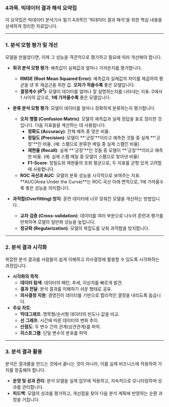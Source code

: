### **4과목. 빅데이터 결과 해석 요약집**

이 요약집은 빅데이터 분석기사 필기 4과목인 '빅데이터 결과 해석'을 위한 핵심 내용을 상세하게 정리한 자료입니다.

---

### **1. 분석 모형 평가 및 개선**

모델을 만들었다면, 이제 그 성능을 객관적으로 평가하고 필요에 따라 개선해야 합니다.

* **회귀 분석 모형 평가**: 예측값이 실제값과 얼마나 가까운지를 평가합니다.
    * **RMSE (Root Mean Squared Error)**: 예측값과 실제값의 차이를 제곱하여 평균을 낸 후 제곱근을 취한 값. **오차가 작을수록** 좋은 모델입니다.
    * **결정계수 ($R^2$)**: 모델이 데이터를 얼마나 잘 설명하는지를 나타내는 지표. 0에서 1 사이의 값으로, **1에 가까울수록** 좋은 모델입니다.
* **분류 분석 모형 평가**: 모델이 데이터를 얼마나 정확하게 분류하는지 평가합니다.
    * **오차 행렬 (Confusion Matrix)**: 모델의 예측값과 실제 정답을 표로 정리한 것입니다. 다음 지표들을 계산하는 데 사용됩니다.
        * **정확도 (Accuracy)**: 전체 예측 중 맞은 비율.
        * **정밀도 (Precision)**: 모델이 **'긍정'**이라고 예측한 것들 중 실제 **'긍정'**인 비율. (예: 스팸으로 분류한 메일 중 실제 스팸인 비율)
        * **재현율 (Recall)**: 실제 **'긍정'**인 것들 중 모델이 **'긍정'**이라고 예측한 비율. (예: 실제 스팸 메일 중 모델이 스팸으로 찾아낸 비율)
        * **F1-Score**: 정밀도와 재현율의 조화 평균으로, 두 지표를 균형 있게 고려할 때 사용합니다.
    * **ROC 곡선과 AUC**: 모델의 분류 성능을 시각적으로 보여주는 지표. **AUC(Area Under the Curve)**는 ROC 곡선 아래 면적으로, 1에 가까울수록 좋은 성능을 의미합니다.

* **과적합(Overfitting) 방지**: 훈련 데이터에 너무 맞춰진 모델을 개선하는 방법입니다.
    * **교차 검증 (Cross-validation)**: 데이터를 여러 부분으로 나누어 훈련과 평가를 반복하며 모델의 일반화 성능을 높입니다.
    * **정규화 (Regularization)**: 모델의 복잡도를 낮춰 과적합을 방지합니다.

---

### **2. 분석 결과 시각화**

복잡한 분석 결과를 사람들이 쉽게 이해하고 의사결정에 활용할 수 있도록 시각화하는 과정입니다.

* **시각화의 목적**:
    * **데이터 탐색**: 데이터의 패턴, 추세, 이상치를 빠르게 발견.
    * **결과 전달**: 분석 결과를 이해하기 쉬운 형태로 공유.
    * **의사결정 지원**: 경영진이 데이터를 기반으로 합리적인 결정을 내리도록 돕습니다.
* **주요 차트**:
    * **막대그래프**: 명목형/순서형 데이터의 빈도나 값을 비교.
    * **선 그래프**: 시간에 따른 데이터의 변화 추이.
    * **산점도**: 두 변수 간의 관계(상관관계)를 파악.
    * **히스토그램**: 단일 변수의 분포를 파악.

---

### **3. 분석 결과 활용**

분석은 결과물을 만드는 것에서 끝나는 것이 아니라, 이를 실제 비즈니스에 적용하여 가치를 창출해야 합니다.

* **운영 및 성과 관리**: 분석 모델을 실제 업무에 적용하고, 지속적으로 모니터링하며 성과를 관리합니다.
* **피드백**: 모델의 성과를 평가하고, 개선점을 찾아 다음 분석 계획에 반영하는 순환 과정을 거칩니다.
